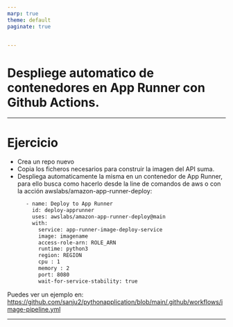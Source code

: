 ```yaml
---
marp: true
theme: default
paginate: true


---
```

# Despliege automatico de contenedores en App Runner con Github Actions.

---

# Ejercicio

- Crea un repo nuevo
- Copia los ficheros necesarios para construir la imagen del API suma.
- Despliega automaticamente la misma en un contenedor de App Runner, para ello busca como hacerlo desde la line de comandos de aws o con la acción awslabs/amazon-app-runner-deploy:

```bash
      - name: Deploy to App Runner
        id: deploy-apprunner
        uses: awslabs/amazon-app-runner-deploy@main        
        with:
          service: app-runner-image-deploy-service
          image: imagename       
          access-role-arn: ROLE_ARN
          runtime: python3        
          region: REGION
          cpu : 1
          memory : 2
          port: 8080
          wait-for-service-stability: true
```

Puedes ver un ejemplo en: https://github.com/sanju2/pythonapplication/blob/main/.github/workflows/image-pipeline.yml

---

